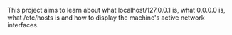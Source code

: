 This project aims to learn about what localhost/127.0.0.1 is, what 0.0.0.0 is, what /etc/hosts is and how to display the machine's active network interfaces.
